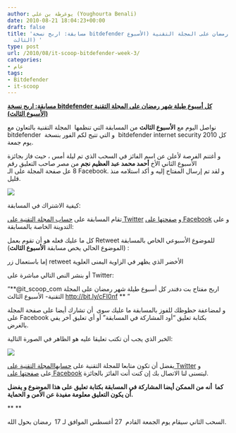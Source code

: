 ```yaml
---
author: يوغرطة بن علي (Youghourta Benali)
date: 2010-08-21 18:04:23+00:00
draft: false
title: 'مسابقة: اربح نسخة bitdefender كل أسبوع طيلة شهر رمضان على المجلة التقنية (الأسبوع
  الثالث) '
type: post
url: /2010/08/it-scoop-bitdefender-week-3/
categories:
- عام
tags:
- Bitdefender
- it-scoop
---
```





**[مسابقة: اربح نسخة bitdefender كل أسبوع طيلة شهر رمضان على المجلة التقنية (الأسبوع الثالث)](http://www.it-scoop.com/2010/08/it-scoop-bitdefender-week-3/)**




نواصل اليوم مع **الأسبوع الثالث** من المسابقة التي تنظمها  المجلة التقنية بالتعاون مع bitdefender  و التي تتيح لكم الفور بنسخة  bitdefender internet security 2010 كل يوم جمعة.


و أغتنم الفرصة لأعلن عن اسم الفائز في السحب الذي تم ليلة أمس ، حيث فاز بجائزة الأسبوع الثاني الأخ **أحمد محمد عبد العظيم نجم** من مصر صاحب التعليق رقم 8 عل صفحة المجلة على الـ Facebook. و لقد تم إرسال المفتاح إليه و أكد استلامه منذ قليل.


[![](http://it-scoop.com/rsc/bitDefender_250_250.jpg )
](http://www.it-scoop.com/2010/08/it-scoop-bitdefender-week-3/)




كيفية الاشتراك في المسابقة:




تقام المسابقة على [حساب المجلة التقنية على Twitter](http://twitter.com/it_scoop_com) و [صفحتها على Facebook](http://www.facebook.com/ITscoopMagazine) و على التدوينة الخاصة بالمسابقة:


كل ما عليك فعله هو أن تقوم بعمل Retweet للموضوع الأسبوعي الخاص بالمسابقة  (الموضوع الحالي يخص مسابقة **الأسبوع الثالث**):

إما باستعمال زر retweet الأخضر الذي يظهر في الزاوية اليمنى العلوية


أو بنشر النص التالي مباشرة على Twitter:


“**@it_scoop_com اربح مفتاح بت دفندر كل أسبوع طيلة شهر رمضان على المجلة التقنية- الأسبوع الثالث http://bit.ly/cFI0nf ** ”

و لمضاعفة حظوظك للفوز بالمسابقة ما عليك سوى  أن تشارك أيضا على صفحة المجلة على Facebook بكتابة تعليق “أود المشاركة في المسابقة” أو أي تعليق آخر يفي بالغرض.

الخبر الذي يجب أن تكتب تعليقا عليه هو الظاهر في الصورة التالية:

[![](http://www.it-scoop.com/wp-content/uploads/2010/08/bitDefender-week3.png)
](http://www.it-scoop.com/2010/08/it-scoop-bitdefender-week-3/)


يفضل أن تكون متابعا للمجلة التقنية على [حسابهاالمجلة التقنية على Twitter](http://twitter.com/it_scoop_com) و على [صفحتها على Facebook](http://www.facebook.com/ITscoopMagazine) ليتسنى لنا الاتصال بك إن كنت أنت الفائز بالجائزة.




**كما  أنه من الممكن أيضا المشاركة في المسابقة بكتابة تعليق على هذا الموضوع و يفضل أن يكون التعليق معلومة مفيدة عن الأمن و الحماية.**




**
**




السحب الثاني سيقام يوم الجمعة القادم  27 أغسطس الموافق لـ 17  رمضان بحول الله.



